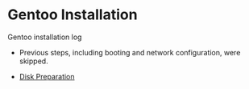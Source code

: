 # Gentoo Installation
Gentoo installation log

* Previous steps, including booting and network configuration, were skipped.
- [Disk Preparation](12a.md)
